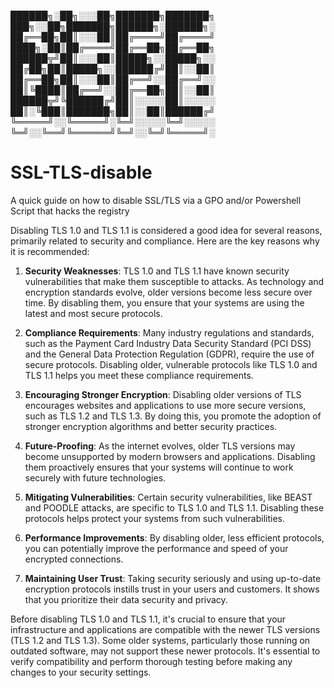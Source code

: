 ██████╗░██╗░░░██╗███████╗███████╗  ███╗░░██╗███████╗██████╗░██████╗░ ██╔══██╗██║░░░██║██╔════╝██╔════╝  ████╗░██║██╔════╝██╔══██╗██╔══██╗ ██████╦╝██║░░░██║█████╗░░█████╗░░  ██╔██╗██║█████╗░░██████╔╝██║░░██║ ██╔══██╗██║░░░██║██╔══╝░░██╔══╝░░  ██║╚████║██╔══╝░░██╔══██╗██║░░██║ ██████╦╝╚██████╔╝██║░░░░░██║░░░░░  ██║░╚███║███████╗██║░░██║██████╔╝ ╚═════╝░░╚═════╝░╚═╝░░░░░╚═╝░░░░░  ╚═╝░░╚══╝╚══════╝╚═╝░░╚═╝╚═════╝░

# SSL-TLS-disable
A quick guide on how to disable SSL/TLS via a GPO and/or Powershell Script that hacks the registry

Disabling TLS 1.0 and TLS 1.1 is considered a good idea for several reasons, primarily related to security and compliance. Here are the key reasons why it is recommended:

1. **Security Weaknesses**: TLS 1.0 and TLS 1.1 have known security vulnerabilities that make them susceptible to attacks. As technology and encryption standards evolve, older versions become less secure over time. By disabling them, you ensure that your systems are using the latest and most secure protocols.

2. **Compliance Requirements**: Many industry regulations and standards, such as the Payment Card Industry Data Security Standard (PCI DSS) and the General Data Protection Regulation (GDPR), require the use of secure protocols. Disabling older, vulnerable protocols like TLS 1.0 and TLS 1.1 helps you meet these compliance requirements.

3. **Encouraging Stronger Encryption**: Disabling older versions of TLS encourages websites and applications to use more secure versions, such as TLS 1.2 and TLS 1.3. By doing this, you promote the adoption of stronger encryption algorithms and better security practices.

4. **Future-Proofing**: As the internet evolves, older TLS versions may become unsupported by modern browsers and applications. Disabling them proactively ensures that your systems will continue to work securely with future technologies.

5. **Mitigating Vulnerabilities**: Certain security vulnerabilities, like BEAST and POODLE attacks, are specific to TLS 1.0 and TLS 1.1. Disabling these protocols helps protect your systems from such vulnerabilities.

6. **Performance Improvements**: By disabling older, less efficient protocols, you can potentially improve the performance and speed of your encrypted connections.

7. **Maintaining User Trust**: Taking security seriously and using up-to-date encryption protocols instills trust in your users and customers. It shows that you prioritize their data security and privacy.

Before disabling TLS 1.0 and TLS 1.1, it's crucial to ensure that your infrastructure and applications are compatible with the newer TLS versions (TLS 1.2 and TLS 1.3). Some older systems, particularly those running on outdated software, may not support these newer protocols. It's essential to verify compatibility and perform thorough testing before making any changes to your security settings.
